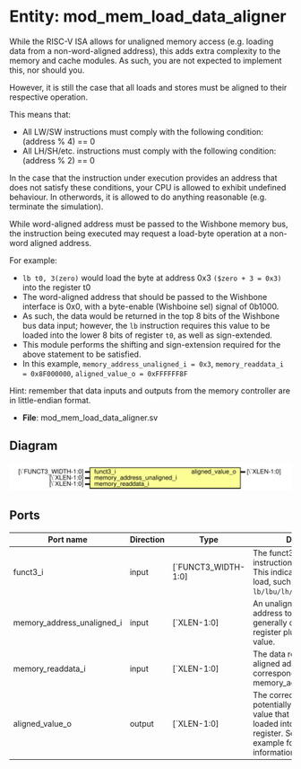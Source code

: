 # Entity: mod_mem_load_data_aligner

While the RISC-V ISA allows for unaligned memory access (e.g. loading data from a non-word-aligned address), this adds extra complexity to the memory and cache modules. As such, you are not expected to implement this, nor should you.

However, it is still the case that all loads and stores must be aligned to their respective operation.

This means that:

- All LW/SW instructions must comply with the following condition: (address % 4) == 0
- All LH/SH/etc. instructions must comply with the following condition: (address % 2) == 0

In the case that the instruction under execution provides an address that does not satisfy these conditions, your CPU is allowed to exhibit undefined behaviour. In otherwords, it is allowed to do anything reasonable (e.g. terminate the simulation).

While word-aligned address must be passed to the Wishbone memory bus, the instruction being executed may request a load-byte operation at a non-word aligned address.

For example:

- `lb t0, 3(zero)` would load the byte at address 0x3 `($zero + 3 = 0x3)` into the register t0
- The word-aligned address that should be passed to the Wishbone interface is 0x0, with a byte-enable (Wishboine sel) signal of 0b1000.
- As such, the data would be returned in the top 8 bits of the Wishbone bus data input; however, the `lb` instruction requires this value to be loaded into the lower 8 bits of register `t0`, as well as sign-extended.
- This module performs the shifting and sign-extension required for the above statement to be satisfied.
- In this example, `memory_address_unaligned_i = 0x3`, `memory_readdata_i = 0x8F000000`, `aligned_value_o = 0xFFFFFF8F`

Hint: remember that data inputs and outputs from the memory controller are in little-endian format.

- **File**: mod_mem_load_data_aligner.sv

## Diagram

![Diagram](mod_mem_load_data_aligner.svg "Diagram")

## Ports

| Port name                  | Direction | Type                | Description |
| -------------------------- | --------- | ------------------- | ----------- |
| funct3_i                   | input     | [`FUNCT3_WIDTH-1:0] | The funct3 part of the instruction being executed. This indicates the type of load, such as `lb/lbu/lh/lhu/lw`. |
| memory_address_unaligned_i | input     | [`XLEN-1:0]         | An unaligned memory address to load from, generally computed from a register plus an immediate value. |
| memory_readdata_i          | input     | [`XLEN-1:0]         | The data read from the word-aligned address corresponding to memory_address_unaligned_i.  |
| aligned_value_o            | output    | [`XLEN-1:0]         | The corrected (shifted plus potentially sign-extended) value that can be directly loaded into the destination register. See the above example for more information. |
